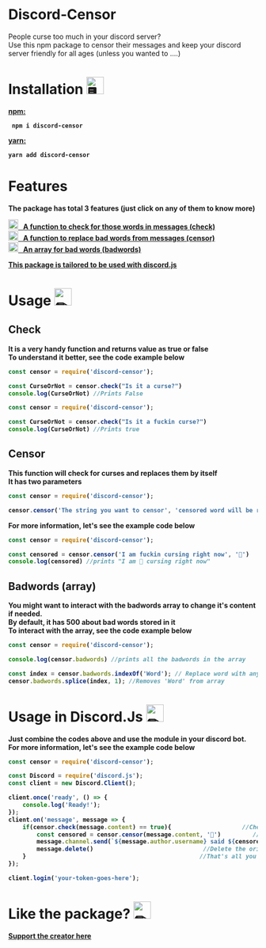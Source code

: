 # Discord-Censor

People curse too much in your discord server? <br>
Use this npm package to censor their messages and keep your discord server friendly for all ages (unless you wanted to ....)
# Installation <img src="https://cdn.discordapp.com/emojis/316264057659326464.png?v=1" alt = "🖥" width="35px">
<b><a href = "https://www.npmjs.com/package/discord-censor"> npm: </a><b> 
<p>
<code> npm i discord-censor </code>
    <p><b><a href = "https://classic.yarnpkg.com/en/package/discord-censor"> yarn: </a></p>
        <code>yarn add discord-censor </code>

# Features

The package has total 3 features (just click on any of them to know more) <br>

<a href = "https://www.npmjs.com/package/discord-censor#check"><img src="https://cdn.discordapp.com/emojis/762224193793818625.png?v=1" alt = "💜" width="20px"> &nbsp; A function to check for those words in messages (check) </a> <br>
<a href = "https://www.npmjs.com/package/discord-censor#censor">
<img src="https://cdn.discordapp.com/emojis/762224193793818625.png?v=1" alt = "💜" width="20px"> &nbsp; A function to replace bad words from messages (censor)<br></a>
<a href = "https://www.npmjs.com/package/discord-censor#badwords-array"><img src="https://cdn.discordapp.com/emojis/762224193793818625.png?v=1" alt = "💜" width="20px"> &nbsp; An array for bad words (badwords)<br> </a>

<a href = "https://www.npmjs.com/package/discord-censor#usage-in-discordjs-">This package is tailored to be used with discord.js </a>

# Usage <img src="https://cdn.discordapp.com/emojis/757399420319825950.png?v=1" alt = "✏" width="35px">

## Check

It is a very handy function and returns value as true or false <br>
To understand it better, see the code example below <br>

```js
const censor = require('discord-censor');

const CurseOrNot = censor.check("Is it a curse?")
console.log(CurseOrNot) //Prints False
```

```js
const censor = require('discord-censor');

const CurseOrNot = censor.check("Is it a fuckin curse?")
console.log(CurseOrNot) //Prints true
```

## Censor

This function will check for curses and replaces them by itself <br>
It has two parameters <br>
```js
const censor = require('discord-censor');

censor.censor('The string you want to censor', 'censored word will be replaced by this (This parameter is optional)')
```
For more information, let's see the example code below <br>
```js
const censor = require('discord-censor');

const censored = censor.censor('I am fuckin cursing right now', '🤬')
console.log(censored) //prints "I am 🤬 cursing right now"
```

## Badwords (array)
You might want to interact with the badwords array to change it's content if needed. <br>
By default, it has 500 about bad words stored in it <br>
To interact with the array, see the code example below <br>
```js
const censor = require('discord-censor');

console.log(censor.badwords) //prints all the badwords in the array

const index = censor.badwords.indexOf('Word'); // Replace word with any word you would like to remove from array
censor.badwords.splice(index, 1); //Removes 'Word' from array
```

# Usage in Discord.Js <img src="https://discord.js.org/static/logo-square.png" alt = "✏" width="35px">

Just combine the codes above and use the module in your discord bot. <br>
For more information, let's see the example code below <br>
```js
const censor = require('discord-censor');

const Discord = require('discord.js');
const client = new Discord.Client();

client.once('ready', () => {
	console.log('Ready!');
});
client.on('message', message => {
    if(censor.check(message.content) == true){				      //Check if message has curses or not
        const censored = censor.censor(message.content, '🤬')   	     //Censor the message if they have curses
        message.channel.send(`${message.author.username} said ${censored}`) //Send the censored version of message
        message.delete()        					   //Delete the original of message version which has curses
    }                           					  //That's all you have to do to censor messages in discord 💜
});

client.login('your-token-goes-here');
```


# Like the package? <img src="https://cdn.discordapp.com/emojis/599598716521021441.gif?v=1" alt = "✏" width="35px">
<a href = "https://www.buymeacoffee.com/TheRamann">
Support the creator here
</a>
